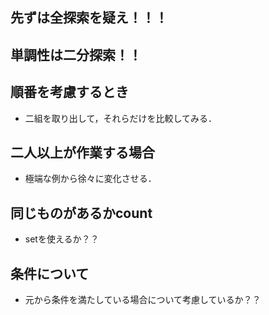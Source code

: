 ## 先ずは全探索を疑え！！！

## 単調性は二分探索！！

## 順番を考慮するとき
 - 二組を取り出して，それらだけを比較してみる．
 
## 二人以上が作業する場合
 - 極端な例から徐々に変化させる．

## 同じものがあるかcount
 - setを使えるか？？

## 条件について
 - 元から条件を満たしている場合について考慮しているか？？
